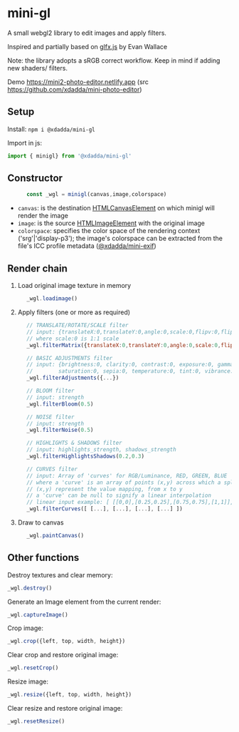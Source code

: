 # mini-gl 
A small webgl2 library to edit images and apply filters. 
 
Inspired and partially based on [glfx.js](https://github.com/evanw/glfx.js) by Evan Wallace 
 
Note: the library adopts a sRGB correct workflow. Keep in mind if adding new shaders/ filters.
 
Demo https://mini2-photo-editor.netlify.app 
(src https://github.com/xdadda/mini-photo-editor)
 
 
 
## Setup 
 
Install:
`npm i @xdadda/mini-gl`
 
 
Import in js:
```js
import { minigl} from '@xdadda/mini-gl'
```
 
 
## Constructor 

```js
      const _wgl = minigl(canvas,image,colorspace)
```
* `canvas`: is the destination [HTMLCanvasElement](https://developer.mozilla.org/en-US/docs/Web/API/HTMLCanvasElement) on which minigl will render the image
* `image`: is the source [HTMLImageElement](https://developer.mozilla.org/en-US/docs/Web/API/HTMLImageElemen) with the original image
* `colorspace`: specifies the color space of the rendering context ('srg'|'display-p3'); the image's colorspace can be extracted from the file's ICC profile metadata ([@xdadda/mini-exif](https://github.com/xdadda/mini-exif))


## Render chain

1. Load original image texture in memory
```js
      _wgl.loadimage()
```

2. Apply filters (one or more as required)
```js
      // TRANSLATE/ROTATE/SCALE filter
      // input: {translateX:0,translateY:0,angle:0,scale:0,flipv:0,fliph:0}
      // where scale:0 is 1:1 scale
      _wgl.filterMatrix({translateX:0,translateY:0,angle:0,scale:0,flipv:0,fliph:0})

      // BASIC ADJUSTMENTS filter
      // input: {brightness:0, clarity:0, contrast:0, exposure:0, gamma:0, gray:0, 
      //        saturation:0, sepia:0, temperature:0, tint:0, vibrance:0, vignette:0}
      _wgl.filterAdjustments({...})

      // BLOOM filter
      // input: strength
      _wgl.filterBloom(0.5)

      // NOISE filter
      // input: strength
      _wgl.filterNoise(0.5)

      // HIGHLIGHTS & SHADOWS filter
      // input: highlights_strength, shadows_strength
      _wgl.filterHighlightsShadows(0.2,0.3)

      // CURVES filter
      // input: Array of 'curves' for RGB/Luminance, RED, GREEN, BLUE
      // where a 'curve' is an array of points (x,y) across which a spline is interpolated
      // (x,y) represent the value mapping, from x to y
      // a 'curve' can be null to signify a linear interpolation
      // linear input example: [ [[0,0],[0.25,0.25],[0.75,0.75],[1,1]], [...], null, null ]
      _wgl.filterCurves([ [...], [...], [...], [...] ])
```

3. Draw to canvas
```js
      _wgl.paintCanvas()
```

## Other functions

Destroy textures and clear memory:  
```js
_wgl.destroy()
```

Generate an Image element from the current render:  
```js
_wgl.captureImage()
```

Crop image:  
```js
_wgl.crop({left, top, width, height})
```

Clear crop and restore original image:  
```js
_wgl.resetCrop()
```

Resize image:  
```js
_wgl.resize({left, top, width, height})
```

Clear resize and restore original image:  
```js
_wgl.resetResize()
```


